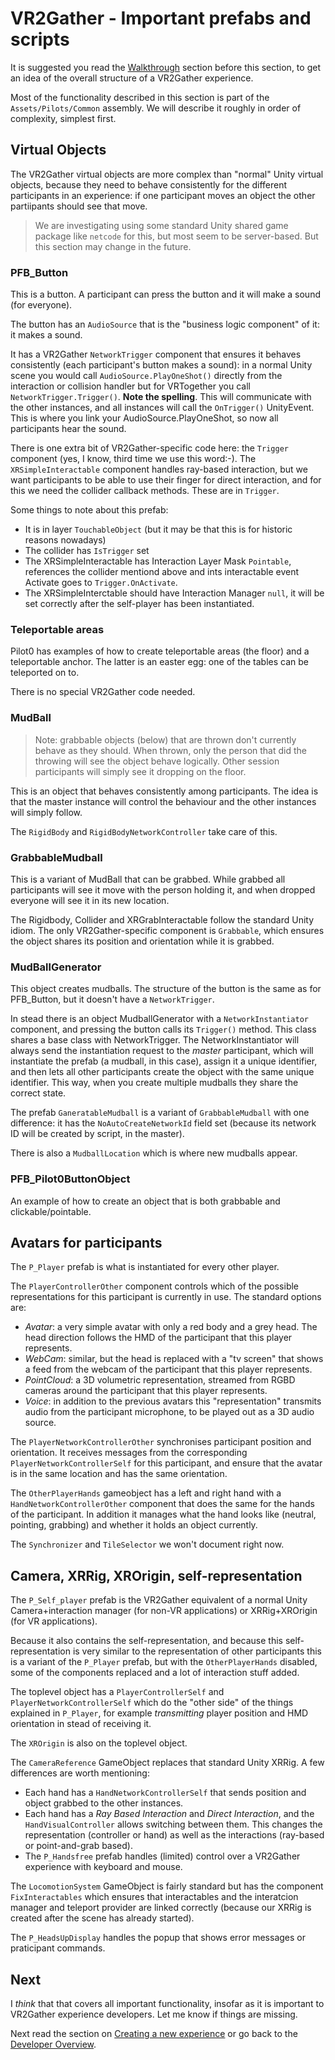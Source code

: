# VR2Gather - Important prefabs and scripts

It is suggested you read the [Walkthrough](03-walkthrough.md) section before this section, to get an idea of the overall structure of a VR2Gather experience.

Most of the functionality described in this section is part of the `Assets/Pilots/Common` assembly. We will describe it roughly in order of complexity, simplest first.

## Virtual Objects

The VR2Gather virtual objects are more complex than "normal" Unity virtual objects, because they need to behave consistently for the different participants in an experience: if one participant moves an object the other partiipants should see that move.

> We are investigating using some standard Unity shared game package like `netcode` for this, but most seem to be server-based. But this section may change in the future.

### PFB_Button

This is a button. A participant can press the button and it will make a sound (for everyone).

The button has an `AudioSource` that is the "business logic component" of it: it makes a sound.

It has a VR2Gather  `NetworkTrigger` component that ensures it behaves consistently (each participant's button makes a sound): in a normal Unity scene you would call `AudioSource.PlayOneShot()` directly from the interaction or collision handler but for VRTogether you call `NetworkTrigger.Trigger()`. **Note the spelling**. This will communicate with the other instances, and all instances will call the `OnTrigger()` UnityEvent. This is where you link your AudioSource.PlayOneShot, so now all participants hear the sound.

There is one extra bit of VR2Gather-specific code here: the `Trigger` component (yes, I know, third time we use this word:-). The `XRSimpleInteractable` component handles ray-based interaction, but we want participants to be able to use their finger for direct interaction, and for this we need the collider callback methods. These are in `Trigger`.

Some things to note about this prefab:

- It is in layer `TouchableObject` (but it may be that this is for historic reasons nowadays)
- The collider has `IsTrigger` set
- The XRSimpleInteractable has Interaction Layer Mask `Pointable`, references the collider mentiond above and ints interactable event Activate goes to `Trigger.OnActivate`.
- The XRSimpleInterctable should have Interaction Manager `null`, it will be set correctly after the self-player has been instantiated.

### Teleportable areas

Pilot0 has examples of how to create teleportable areas (the floor) and a teleportable anchor. The latter is an easter egg: one of the tables can be teleported on to.

There is no special VR2Gather code needed.

### MudBall

> Note: grabbable objects (below) that are thrown don't currently behave as they should. When thrown, only the person that did the throwing will see the object behave logically. Other session participants will simply see it dropping on the floor.

This is an object that behaves consistently among participants. The idea is that the master instance will control the behaviour and the other instances will simply follow.

The `RigidBody` and `RigidBodyNetworkController` take care of this.

### GrabbableMudball

This is a variant of MudBall that can be grabbed. While grabbed all participants will see it move with the person holding it, and when dropped everyone will see it in its new location.

The Rigidbody, Collider and XRGrabInteractable follow the standard Unity idiom. The only VR2Gather-specific component is `Grabbable`, which ensures the object shares its position and orientation while it is grabbed.

### MudBallGenerator

This object creates mudballs. The structure of the button is the same as for PFB_Button, but it doesn't have a `NetworkTrigger`.

In stead there is an object MudballGenerator with a `NetworkInstantiator` component, and pressing the button calls its `Trigger()` method. This class shares a base class with NetworkTrigger. The NetworkInstantiator will always send the instantiation request to the _master_ participant, which will instantiate the prefab (a mudball, in this case), assign it a unique identifier, and then lets all other participants create the object with the same unique identifier. This way, when you create multiple mudballs they share the correct state.

The prefab `GaneratableMudball` is a variant of `GrabbableMudball` with one difference: it has the `NoAutoCreateNetworkId` field set (because its network ID will be created by script, in the master).

There is also a `MudballLocation` which is where new mudballs appear.

### PFB_Pilot0ButtonObject

An example of how to create an object that is both grabbable and clickable/pointable.

## Avatars for participants

The `P_Player` prefab is what is instantiated for every other player.

The `PlayerControllerOther` component controls which of the possible representations for this participant is currently in use. The standard options are:

- _Avatar_: a very simple avatar with only a red body and a grey head. The head direction follows the HMD of the participant that this player represents.
- _WebCam_: similar, but the head is replaced with a "tv screen" that shows a feed from the webcam of the participant that this player represents.
- _PointCloud_: a 3D volumetric representation, streamed from RGBD cameras around the participant that this player represents.
- _Voice_: in addition to the previous avatars this "representation" transmits audio from the participant microphone, to be played out as a 3D audio source.

The `PlayerNetworkControllerOther` synchronises participant position and orientation. It receives messages from the corresponding `PlayerNetworkControllerSelf` for this participant, and ensure that the avatar is in the same location and has the same orientation.

The `OtherPlayerHands` gameobject has a left and right hand with a `HandNetworkControllerOther` component that does the same for the hands of the participant. In addition it manages what the hand looks like (neutral, pointing, grabbing) and whether it holds an object currently.

The `Synchronizer` and `TileSelector` we won't document right now.

## Camera, XRRig, XROrigin, self-representation

The `P_Self_player` prefab is the VR2Gather equivalent of a normal Unity Camera+interaction manager (for non-VR applications) or XRRig+XROrigin (for VR applications).

Because it also contains the self-representation, and because this self-representation is very similar to the representation of other participants this is a variant of the `P_Player` prefab, but with the `OtherPlayerHands` disabled, some of the components replaced and a lot of interaction stuff added.

The toplevel object has a `PlayerControllerSelf` and `PlayerNetworkControllerSelf` which do the "other side" of the things explained in `P_Player`, for example _transmitting_ player position and HMD orientation in stead of receiving it.

The `XROrigin` is also on the toplevel object.

The `CameraReference` GameObject replaces that standard Unity XRRig. A few differences are worth mentioning:

- Each hand has a `HandNetworkControllerSelf` that sends position and object grabbed to the other instances.
- Each hand has a _Ray Based Interaction_ and _Direct Interaction_, and the `HandVisualController` allows switching between them. This changes the representation (controller or hand) as well as the interactions (ray-based or point-and-grab based).
- The `P_Handsfree` prefab handles (limited) control over a VR2Gather experience with keyboard and mouse.

The `LocomotionSystem` GameObject is fairly standard but has the component `FixInteractables` which ensures that interactables and the interatcion manager and teleport provider are linked correctly (because our XRRig is created after the scene has already started).

The `P_HeadsUpDisplay` handles the popup that shows error messages or praticipant commands.

## Next

I _think_ that that covers all important functionality, insofar as it is important to VR2Gather experience developers. Let me know if things are missing.

Next read the section on [Creating a new experience](10-createnew.md) or go back to the [Developer Overview](01-overview.md).
